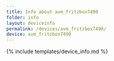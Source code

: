 ```yaml
---
title: Info about avm_fritzbox7490
folder: info
layout: deviceinfo
permalink: /devices/avm_fritzbox7490/
device: avm_fritzbox7490
---
```

{% include templates/device_info.md %}
